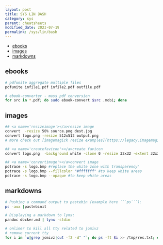 ```yaml
---
layout: post
title: SYS LIN BASH
category: sys
parent: cheatsheets
modified_date: 2023-07-19
permalink: /sys/lin/bash
---
```

<!-- vscode-markdown-toc -->
* [ebooks](#ebooks)
* [images](#images)
* [markdowns](#markdowns)

<!-- vscode-markdown-toc-config
	numbering=false
	autoSave=true
	/vscode-markdown-toc-config -->
<!-- /vscode-markdown-toc -->

## <a name='ebooks'></a>ebooks
```sh
# pdfunite aggregate multiple files
pdfunite infile1.pdf infile2.pdf outfile.pdf

# ebook-converter - mass pdf conversion
for src in *.pdf; do sudo ebook-convert $src .mobi; done

```
## <a name='images'></a>images
```sh
## <a name='resizeimage'></a>resize image 
convert  -resize 50% source.png dest.jpg
convert logo.png -resize 512x512 output.png
# more check out [imagemagick resize examples](https://legacy.imagemagick.org/Usage/resize/).

## <a name='createfavicon'></a>create favicon
convert logo.png  -background white -clone 0 -resize 32x32 -extent 32x32  -delete 0 -alpha off -colors 256 favicon.ico

## <a name='convertimage'></a>convert image
potrace -s logo.bmp #replace the white zone with transparency"
potrace -s logo.bmp --fillcolor "#fffffff" #to keep white areas
potrace -s logo.bmp --opaque #to keep white areas

```
## <a name='markdowns'></a>markdowns
```sh
# Pushing a command output to pastebin (example here ```ps```):
ps -aux |pastebinit

# Displaying a markdown to lynx: 
pandoc docker.md | lynx -stdin

# onliner to kill all tty related to jomivz
# remove current tty 
for i in `w|grep jomivz|cut -f2 -d" "`; do ps -ft $i >> /tmp/res.txt; done; sed '/UID.*$/d' /tmp/res.txt | cut -f2 -d" " | sort -u > /tmp/pids.txt; for j in `cat /tmp/pids.txt`; do kill -9 $j; done
```
